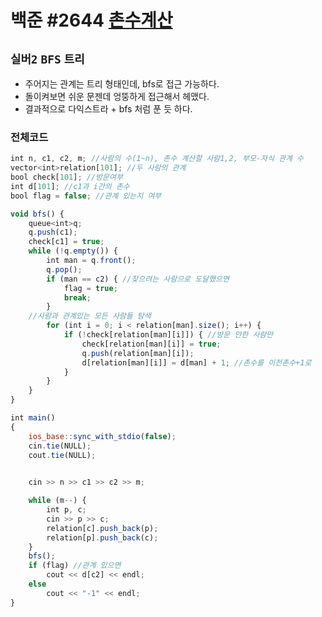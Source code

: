 # 백준 #2644 [촌수계산](https://www.acmicpc.net/problem/2644)
`실버2` `BFS` `트리`
---
- 주어지는 관계는 트리 형태인데, bfs로 접근 가능하다.
- 돌이켜보면 쉬운 문젠데 엉뚱하게 접근해서 헤맸다.
- 결과적으로 다익스트라 + bfs 처럼 푼 듯 하다.

### 전체코드
```jsx
int n, c1, c2, m; //사람의 수(1~n), 촌수 계산할 사람1,2, 부모-자식 관계 수
vector<int>relation[101]; //두 사람의 관계
bool check[101]; //방문여부
int d[101]; //c1과 i간의 촌수
bool flag = false; //관계 있는지 여부

void bfs() {
	queue<int>q;
	q.push(c1);
	check[c1] = true;
	while (!q.empty()) {
		int man = q.front();
		q.pop();
		if (man == c2) { //찾으려는 사람으로 도달했으면
			flag = true;
			break;
		}
    //사람과 관계있는 모든 사람들 탐색
		for (int i = 0; i < relation[man].size(); i++) {
			if (!check[relation[man][i]]) { //방문 안한 사람만
				check[relation[man][i]] = true;
				q.push(relation[man][i]);
				d[relation[man][i]] = d[man] + 1; //촌수를 이전촌수+1로
			}
		}
	}
}

int main()
{
	ios_base::sync_with_stdio(false);
	cin.tie(NULL);
	cout.tie(NULL);

	
	cin >> n >> c1 >> c2 >> m;

	while (m--) {
		int p, c;
		cin >> p >> c;
		relation[c].push_back(p);
		relation[p].push_back(c);
	}
	bfs();
	if (flag) //관계 있으면
		cout << d[c2] << endl;
	else
		cout << "-1" << endl;
}
```
